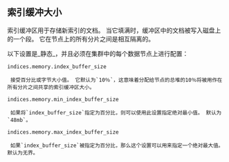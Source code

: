 ##  索引缓冲大小

索引缓冲区用于存储新索引的文档。 当它填满时，缓冲区中的文档被写入磁盘上的一个段。 它在节点上的所有分片之间是相互隔离的。

以下设置是_静态_，并且必须在集群中的每个数据节点上进行配置：

`indices.memory.index_buffer_size`

     接受百分比或字节大小值。 它默认为`10％`，这意味着分配给节点的总堆的10％将被用作在所有分片之间共享的索引缓冲区大小。
`indices.memory.min_index_buffer_size`

     如果将`index_buffer_size`指定为百分比，则可以使用此设置指定绝对最小值。 默认为`48mb`。
`indices.memory.max_index_buffer_size`

     如果`index_buffer_size`被指定为百分比，那么这个设置可以用来指定一个绝对最大值。 默认为无界。
